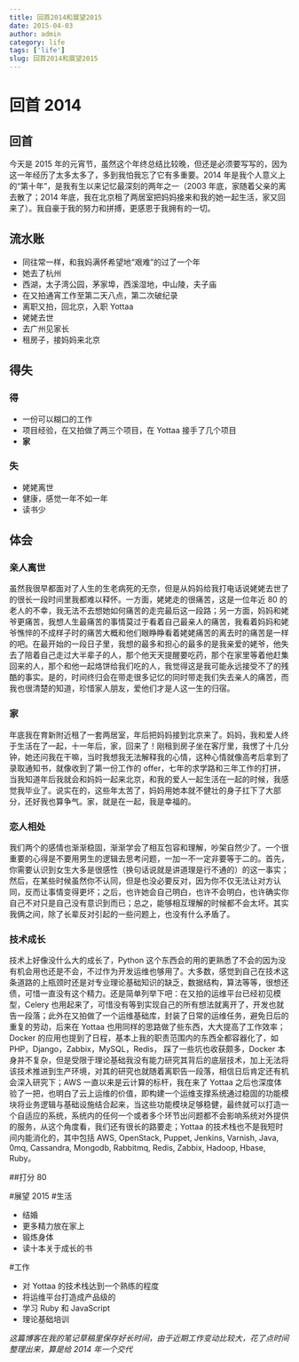 ```yaml
---
title: 回首2014和展望2015
date: 2015-04-03
author: admin
category: life
tags: ['life']
slug: 回首2014和展望2015
---
```


# 回首 2014

## 回首

今天是 2015 年的元宵节，虽然这个年终总结比较晚，但还是必须要写写的，因为这一年经历了太多太多了，多到我怕我忘了它有多重要。2014 年是我个人意义上的“第十年”，是我有生以来记忆最深刻的两年之一（2003 年底，家随着父亲的离去散了；2014 年底，我在北京租了两居室把妈妈接来和我的她一起生活，家又回来了）。我自豪于我的努力和拼搏，更感恩于我拥有的一切。

## 流水账

- 同往常一样，和我妈满怀希望地“艰难”的过了一个年
- 她去了杭州
- 西湖，太子湾公园，茅家埠，西溪湿地，中山陵，夫子庙
- 在又拍通宵工作至第二天八点，第二次破纪录
- 离职又拍，回北京，入职 Yottaa
- 姥姥去世
- 去广州见家长
- 租房子，接妈妈来北京

## 得失

### 得

- 一份可以糊口的工作
- 项目经验，在又拍做了两三个项目，在 Yottaa 接手了几个项目
- **家**

### 失

- 姥姥离世
- 健康，感觉一年不如一年
- 读书少

## 体会

### 亲人离世

虽然我很早都面对了人生的生老病死的无奈，但是从妈妈给我打电话说姥姥去世了的很长一段时间里我都难以释怀。一方面，姥姥走的很痛苦，这是一位年近 80 的老人的不幸，我无法不去想她如何痛苦的走完最后这一段路；另一方面，妈妈和姥爷更痛苦，我想人生最痛苦的事情莫过于看着自己最亲人的痛苦，我看着妈妈和姥爷憔悴的不成样子时的痛苦大概和他们眼睁睁看着姥姥痛苦的离去时的痛苦是一样的吧。在最开始的一段日子里，我想的最多和担心的最多的是我亲爱的姥爷，他失去了陪着自己走过大半辈子的人，那个他天天提醒要吃药，那个在家里等着他赶集回来的人，那个和他一起烙饼给我们吃的人，我觉得这是我可能永远接受不了的残酷的事实。是的，时间终归会在带走很多记忆的同时带走我们失去亲人的痛苦，而我也很清楚的知道，珍惜家人朋友，爱他们才是人这一生的归宿。

### 家

年底我在育新附近租了一套两居室，年后把妈妈接到北京来了。妈妈，我和爱人终于生活在了一起，十一年后，家，回来了！刚租到房子坐在客厅里，我愣了十几分钟，她还问我在干嘛，当时我想我无法解释我的心情，这种心情就像高考后拿到了录取通知书，就像收到了第一份工作的 offer，七年的求学路和三年工作的打拼，当我知道年后我就会和妈妈一起来北京，和我的爱人一起生活在一起的时候，我感觉我毕业了。说实在的，这些年太苦了，妈妈用她本就不健壮的身子扛下了大部分，还好我也算争气。家，就是在一起，我是幸福的。

### 恋人相处

我们两个的感情也渐渐稳固，渐渐学会了相互包容和理解，吵架自然少了。一个很重要的心得是不要用男生的逻辑去思考问题，一加一不一定非要等于二的。首先，你需要认识到女生大多是很感性（换句话说就是讲道理是行不通的）的这一事实；然后，在某些时候虽然你不认同，但是也没必要反对，因为你不仅无法让对方认同，反而让事情变得更坏；之后，也许她会自己明白，也许不会明白，也许确实你自己不对只是自己没有意识到而已；总之，能够相互理解的时候都不会太坏。其实我俩之间，除了长辈反对引起的一些问题上，也没有什么矛盾了。

### 技术成长

技术上好像没什么大的成长了，Python 这个东西会的用的更熟悉了不会的因为没有机会用也还是不会，不过作为开发运维也够用了。大多数，感觉到自己在技术这条道路的上瓶颈时还是对专业理论基础知识的缺乏，数据结构，算法等等，很想还债，可惜一直没有这个精力。还是简单列举下吧：在又拍的运维平台已经初见模型，Celery 也用起来了，可惜没有等到实现自己的所有想法就离开了，开发也就告一段落；此外在又拍做了一个运维基础库，封装了日常的运维任务，避免日后的重复的劳动，后来在 Yottaa 也用同样的思路做了些东西，大大提高了工作效率；Docker 的应用也提到了日程，基本上我的职责范围内的东西全都容器化了，如 PHP，Django，Zabbix，MySQL，Redis， 踩了一些坑也收获颇多，Docker 本身并不复杂，但是受限于理论基础我没有能力研究其背后的底层技术，加上无法将该技术推进到生产环境，对其的研究也就随着离职告一段落，相信日后肯定还有机会深入研究下；AWS 一直以来是云计算的标杆，我在来了 Yottaa 之后也深度体验了一把，也明白了云上运维的价值，即构建一个运维支撑系统通过稳固的功能模块将业务逻辑与基础设施结合起来，当这些功能模块足够稳健，最终就可以打造一个自适应的系统，系统内的任何一个或者多个环节出问题都不会影响系统对外提供的服务，从这个角度看，我们还有很长的路要走；Yottaa 的技术栈也不是我短时间内能消化的，其中包括 AWS, OpenStack, Puppet, Jenkins, Varnish, Java, 0mq, Cassandra, Mongodb, Rabbitmq, Redis, Zabbix, Hadoop, Hbase, Ruby。

##打分
80

#展望 2015 #生活

- 结婚
- 更多精力放在家上
- 锻炼身体
- 读十本关于成长的书

#工作

- 对 Yottaa 的技术栈达到一个熟练的程度
- 将运维平台打造成产品级的
- 学习 Ruby 和 JavaScript
- 理论基础培训

_这篇博客在我的笔记草稿里保存好长时间，由于近期工作变动比较大，花了点时间整理出来，算是给 2014 年一个交代_

